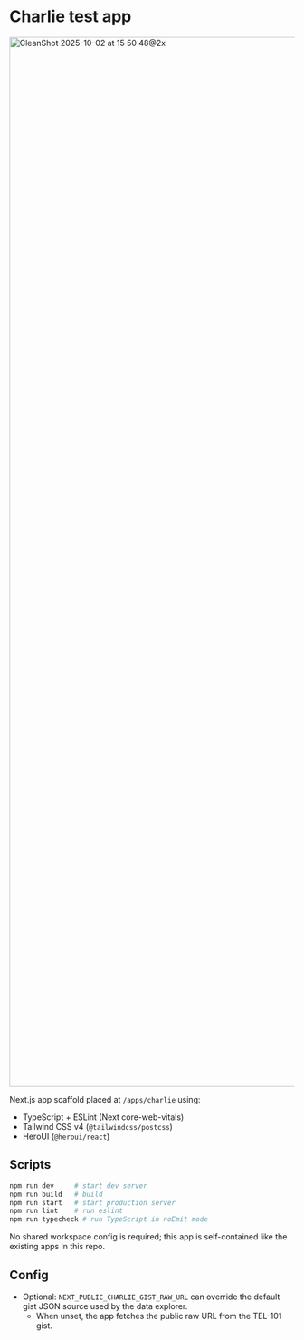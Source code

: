 # Charlie test app

<img width="2364" height="1854" alt="CleanShot 2025-10-02 at 15 50 48@2x" src="https://github.com/user-attachments/assets/50c416dd-df45-4837-8f73-5b469b89f7a4" />

Next.js app scaffold placed at `/apps/charlie` using:
- TypeScript + ESLint (Next core-web-vitals)
- Tailwind CSS v4 (`@tailwindcss/postcss`)
- HeroUI (`@heroui/react`)

## Scripts

```bash
npm run dev     # start dev server
npm run build   # build
npm run start   # start production server
npm run lint    # run eslint
npm run typecheck # run TypeScript in noEmit mode
```

No shared workspace config is required; this app is self-contained like the existing apps in this repo.

## Config

- Optional: `NEXT_PUBLIC_CHARLIE_GIST_RAW_URL` can override the default gist JSON source used by the data explorer.
  - When unset, the app fetches the public raw URL from the TEL-101 gist.
